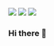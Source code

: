 <a href="https://www.instagram.com/baek_seungho_/" target="_blank"><img src="https://img.shields.io/badge/Instagram-E4405F?style=flat-square&logo=Instagram&logoColor=white"/></a>
<a href="https://www.facebook.com/profile.php?id=100002828953762" target="_blank"><img src="https://img.shields.io/badge/Facebook-1877F2?style=flat-square&logo=Facebook&logoColor=white"/></a>
<a href="https://www.youtube.com/channel/UCfYt2HnQl-k0By1Xb-7xM_A" target="_blank"><img src="https://img.shields.io/badge/Youtube-FF0000?style=flat-square&logo=Youtube&logoColor=white"/></a>
### Hi there 👋
